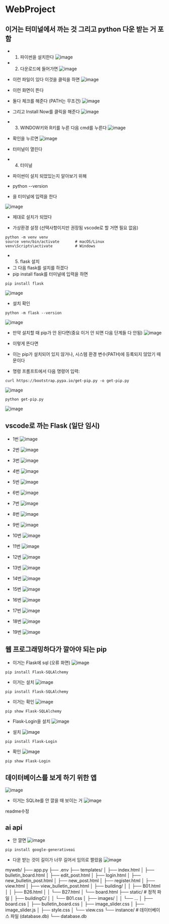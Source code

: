 # WebProject 

## 이거는 터미널에서 까는 것 그리고 python 다운 받는 거 포함 
- 1. 파이썬을 설치한다
![image](https://github.com/user-attachments/assets/0fcc364f-71fd-4854-b4cf-00055a0c482a)

- 2. 다운로드에 들어가면 
![image](https://github.com/user-attachments/assets/0008980f-0a65-492b-b9a3-2e118d861aa2)

- 이런 파일이 있다 이것을 클릭을 하면 
![image](https://github.com/user-attachments/assets/4cee3f76-a67e-490e-91a2-6de79f2fa8b9)

- 이런 화면이 뜬다 
- 둘다 체크를 해준다 (PATH는 무조건)
![image](https://github.com/user-attachments/assets/dc7e14ce-412b-4cf8-8815-9a3949ee2ad5)

- 그리고 Install Now를 클릭을 해준다 
![image](https://github.com/user-attachments/assets/0e93238b-a2e8-4ba6-9a5b-5ae3e002a4a4)

- 3. WINDOW키와 R키를 누른 다음 cmd를 누른다
![image](https://github.com/user-attachments/assets/0d415544-ad26-47e9-b832-1e88e6a5bc53)

- 확인을 누르면 
![image](https://github.com/user-attachments/assets/b8436623-6245-4f35-90b3-0f34ec1e8e25)

- 터미널이 열린다 

- 4. 터미널 
- 파이썬이 설치 되었있는지 알아보기 위해 
- python --version
- 을 터미널에 입력을 한다 

![image](https://github.com/user-attachments/assets/053e7a4b-3aea-4205-b198-2230c2fadb87)

- 제대로 설치가 되었다 

- 가상환경 설정 (선택사항이지만 권장됨 vscode로 할 거면 필요 없음)
```
python -m venv venv
source venv/bin/activate       # macOS/Linux
venv\Scripts\activate          # Windows
```
- 5. flask 설치 
- 그 다음 flask를 설치를 하겠다
- pip install flask를 터미널에 입력을 하면
```
pip install flask
```
![image](https://github.com/user-attachments/assets/6a3c714e-fc7a-45ff-a42e-66a62e1c98fa)

- 설치 확인
```
python -m flask --version
```
![image](https://github.com/user-attachments/assets/bcfa65cd-4fb2-45f9-a550-3cfcff8a3986)

- 만약 설치할 때 pip가 안 된다면(중요 이거 안 되면 다음 단계들 다 안됨)
![image](https://github.com/user-attachments/assets/2bf4eb17-a923-4ea4-8b4f-b32af307c310)

- 이렇게 뜬다면 
- 이는 pip가 설치되어 있지 않거나, 시스템 환경 변수(PATH)에 등록되지 않았기 때문이다

- 명령 프롬프트에서 다음 명령어 입력: 
```
curl https://bootstrap.pypa.io/get-pip.py -o get-pip.py
```
![image](https://github.com/user-attachments/assets/e91ec098-96ce-47de-b51a-86bfa38de6b0)
```
python get-pip.py
```

![image](https://github.com/user-attachments/assets/3a08be23-dcdb-4409-ac7a-e1a67193d7bc)


## vscode로 까는 Flask (일단 임시)

- 1번
![image](https://github.com/user-attachments/assets/34d0db4b-3766-493d-86b4-e71f9fbdbbb2) 

- 2번
![image](https://github.com/user-attachments/assets/44c33bd0-0879-4356-b559-545703a7fdfb)

- 3번
![image](https://github.com/user-attachments/assets/8756fd42-5af7-4a37-af56-8d51eb0f2dc0)

- 4번
![image](https://github.com/user-attachments/assets/7bc41176-1549-4bc0-831e-f5a301fa8072)

- 5번
![image](https://github.com/user-attachments/assets/2e6a4ce6-71ba-4fbd-8106-89d796d0b32f)

- 6번
![image](https://github.com/user-attachments/assets/3eaf8a0c-a307-4992-bf0b-6d84adbd55d8)

- 7번
![image](https://github.com/user-attachments/assets/fb6e9e26-b018-4398-966b-67e33254101b)

- 8번
![image](https://github.com/user-attachments/assets/d6c9113a-3414-45c8-bdf5-a1dbee59a650)

- 9번 
![image](https://github.com/user-attachments/assets/855f5d46-5113-48b0-a580-45b98d02fd8d)

- 10번
![image](https://github.com/user-attachments/assets/504711fc-34d2-4ee3-9911-0873f444520b)

- 11번
![image](https://github.com/user-attachments/assets/425801c8-1bc4-409f-983f-8b3ba499593c)

- 12번
![image](https://github.com/user-attachments/assets/a86a6e39-ac91-4e73-a354-ee48219b1750)

- 13번
![image](https://github.com/user-attachments/assets/02083a46-2824-4845-a9ab-646e74ff4e6b)

- 14번
![image](https://github.com/user-attachments/assets/749b4748-6ad8-44a0-8308-4c97b703a765)

- 15번
![image](https://github.com/user-attachments/assets/c8cb63e7-e8e3-4c6c-8a18-675cdf9ca5f0)

- 16번 
![image](https://github.com/user-attachments/assets/b3a949bf-1959-41f9-afff-6e4dc5e01cfb)

- 17번
![image](https://github.com/user-attachments/assets/ac0842fc-a231-4767-ba71-2d0c10e9cebb)

- 18번
![image](https://github.com/user-attachments/assets/d3afdbfe-dedb-4a70-8b43-593e66bf2089)

- 19번
![image](https://github.com/user-attachments/assets/f442a555-d226-4719-9d4d-ba9572bf7fe7)


## 웹 프로그래밍하다가 깔아야 되는 pip 
- 이거는 Flask에 sql (오류 화면)
![image](https://github.com/user-attachments/assets/12afe5e6-a2d2-406f-a57e-b3d5cb77e895)
```
pip install Flask-SQLAlchemy
```
- 이거는 설치
![image](https://github.com/user-attachments/assets/2692da16-4c1e-45f8-a348-151081531d1a)

```
pip install Flask-SQLAlchemy
```
- 이거는 확인
![image](https://github.com/user-attachments/assets/5b94866d-7c8f-4b1f-aaeb-31d2988bee04)

```
pip show Flask-SQLAlchemy
```

- Flask-Login을 설치
![image](https://github.com/user-attachments/assets/e3b9ce4a-0bf9-4f84-946a-01c62f16e513)

- 설치
![image](https://github.com/user-attachments/assets/cd2db99a-58cd-4c3f-9eb5-eb9fd56ef5d3)

```
pip install Flask-Login
```
- 확인
![image](https://github.com/user-attachments/assets/5f85fdfd-56ad-49c5-a432-42851716098e)

```
pip show Flask-Login
```

## 데이터베이스를 보게 하기 위한 앱
![image](https://github.com/user-attachments/assets/b8ea30a7-75f6-4a67-a8b5-77ce5903f73d)

- 이거는 SQLite를 안 깔을 때 보이는 거
![image](https://github.com/user-attachments/assets/5e7db420-a2cf-44dd-a88c-f1ef43594dc8)

<test> readme수정 <test>

## ai api 
- 안 깔면
![image](https://github.com/user-attachments/assets/1ffa21f2-b9e7-46df-9a56-9cba1d3299f7)
```
pip install google-generativeai
```
- 다운 받는 것이 길이가 너무 길어서 임의로 짤랐음
![image](https://github.com/user-attachments/assets/c68f2a04-b015-4108-b21f-85d7c4eb09b3)


myweb/
├── app.py
├── .env
├── templates/
│   ├── index.html
│   ├── bulletin_board.html
│   ├── edit_post.html
│   ├── login.html
│   ├── new_bulletin_post.html
│   ├── new_post.html
│   ├── register.html
│   ├── view.html
│   ├── view_bulletin_post.html
│   ├── building/
│   │   ├── B01.html
│   │   ├── B26.html
│   │   └── B27.html
│   └── board.html
├── static/            # 정적 파일
│   ├── buildingC/
│   │   └── B01.css
│   ├── images/
│   │   └── ...
│   ├── board.css
│   ├── bulletin_board.css
│   ├── image_slider.css
│   ├── image_slider.js
│   ├── style.css
│   └── view.css
└── instance/          # 데이터베이스 파일 (database.db)
    └── database.db
